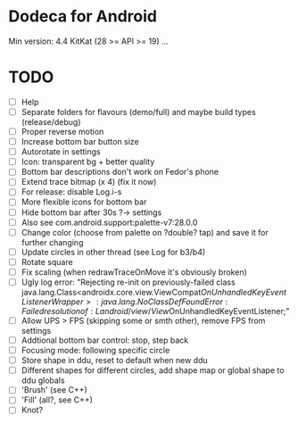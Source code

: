 # Dodeca for Android
Min version: 4.4 KitKat (28 >= API >= 19)
...
# TODO
- [ ] Help
- [ ] Separate folders for flavours (demo/full) and maybe build types (release/debug)
- [ ] Proper reverse motion
- [ ] Increase bottom bar button size
- [ ] Autorotate in settings
- [ ] Icon: transparent bg + better quality
- [ ] Bottom bar descriptions don't work on Fedor's phone
- [ ] Extend trace bitmap (x 4) (fix it now)
- [ ] For release: disable Log.i-s
- [ ] More flexible icons for bottom bar
- [ ] Hide bottom bar after 30s ?-> settings
- [ ] Also see com.android.support:palette-v7:28.0.0
- [ ] Change color (choose from palette on ?double? tap) and save it for further changing
- [ ] Update circles in other thread (see Log for b3/b4)
- [ ] Rotate square
- [ ] Fix scaling (when redrawTraceOnMove it's obviously broken)
- [ ] Ugly log error: "Rejecting re-init on previously-failed class java.lang.Class<androidx.core.view.ViewCompat$OnUnhandledKeyEventListenerWrapper>: java.lang.NoClassDefFoundError: Failed resolution of: Landroid/view/View$OnUnhandledKeyEventListener;"
- [ ] Allow UPS > FPS (skipping some or smth other), remove FPS from settings
- [ ] Addtional bottom bar control: stop, step back
- [ ] Focusing mode: following specific circle
- [ ] Store shape in ddu, reset to default when new ddu
- [ ] Different shapes for different circles, add shape map or global shape to ddu globals
- [ ] 'Brush' (see C++)
- [ ] 'Fill' (all?, see C++)
- [ ] Knot?
